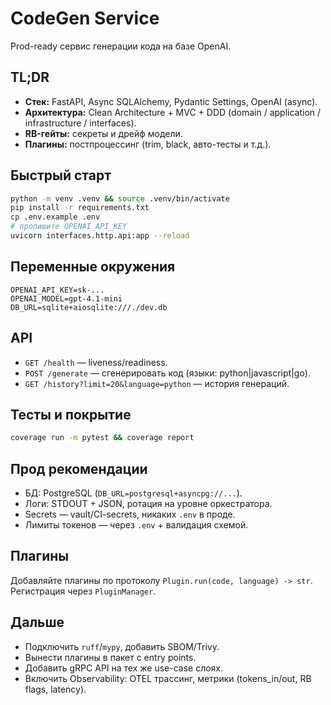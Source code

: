 # CodeGen Service

Prod-ready сервис генерации кода на базе OpenAI.

## TL;DR
- **Стек:** FastAPI, Async SQLAlchemy, Pydantic Settings, OpenAI (async).
- **Архитектура:** Clean Architecture + MVC + DDD (domain / application / infrastructure / interfaces).
- **RB-гейты:** секреты и дрейф модели.
- **Плагины:** постпроцессинг (trim, black, авто-тесты и т.д.).

## Быстрый старт
```bash
python -m venv .venv && source .venv/bin/activate
pip install -r requirements.txt
cp .env.example .env
# пропишите OPENAI_API_KEY
uvicorn interfaces.http.api:app --reload
```

## Переменные окружения
```
OPENAI_API_KEY=sk-...
OPENAI_MODEL=gpt-4.1-mini
DB_URL=sqlite+aiosqlite:///./dev.db
```

## API
- `GET /health` — liveness/readiness.
- `POST /generate` — сгенерировать код (языки: python|javascript|go).
- `GET /history?limit=20&language=python` — история генераций.

## Тесты и покрытие
```bash
coverage run -m pytest && coverage report
```

## Прод рекомендации
- БД: PostgreSQL (`DB_URL=postgresql+asyncpg://...`).
- Логи: STDOUT + JSON, ротация на уровне оркестратора.
- Secrets — vault/CI-secrets, никаких `.env` в проде.
- Лимиты токенов — через `.env` + валидация схемой.

## Плагины
Добавляйте плагины по протоколу `Plugin.run(code, language) -> str`. Регистрация через `PluginManager`.

## Дальше
- Подключить `ruff`/`mypy`, добавить SBOM/Trivy.
- Вынести плагины в пакет с entry points.
- Добавить gRPC API на тех же use-case слоях.
- Включить Observability: OTEL трассинг, метрики (tokens_in/out, RB flags, latency).

